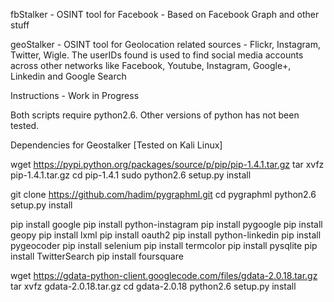 fbStalker - OSINT tool for Facebook - Based on Facebook Graph and other stuff


geoStalker - OSINT tool for Geolocation related sources - Flickr, Instagram, Twitter, Wigle. The userIDs found is used to find social media accounts across other networks like Facebook, Youtube, Instagram, Google+, Linkedin and Google Search

Instructions - Work in Progress

Both scripts require python2.6. Other versions of python has not been tested.

Dependencies for Geostalker 
[Tested on Kali Linux]

wget https://pypi.python.org/packages/source/p/pip/pip-1.4.1.tar.gz
tar xvfz pip-1.4.1.tar.gz
cd pip-1.4.1
sudo python2.6 setup.py install

git clone https://github.com/hadim/pygraphml.git
cd pygraphml
python2.6 setup.py install

pip install google
pip install python-instagram
pip install pygoogle
pip install geopy
pip install lxml
pip install oauth2
pip install python-linkedin
pip install pygeocoder
pip install selenium
pip install termcolor
pip install pysqlite
pip install TwitterSearch
pip install foursquare


wget https://gdata-python-client.googlecode.com/files/gdata-2.0.18.tar.gz
tar xvfz gdata-2.0.18.tar.gz
cd gdata-2.0.18
python2.6 setup.py install

